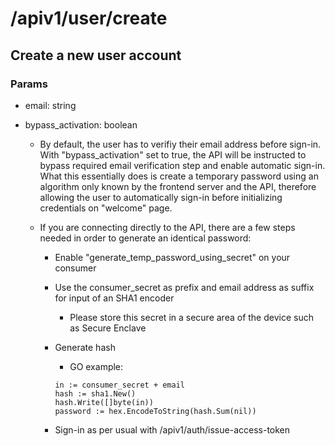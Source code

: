 # /apiv1/user/create

## Create a new user account

### Params

-   email: string

-   bypass_activation: boolean

    -   By default, the user has to verifiy their email address before sign-in.
        With "bypass_activation" set to true, the API will be instructed to bypass required email verification step and enable automatic sign-in. What this essentially does is create a temporary password using an algorithm only known by the frontend server and the API, therefore allowing the user to automatically sign-in before initializing credentials on "welcome" page.

    -   If you are connecting directly to the API, there are a few steps needed in order to
        generate an identical password:

        -   Enable "generate_temp_password_using_secret" on your consumer
        -   Use the consumer_secret as prefix and email address as suffix for input of an SHA1 encoder
            -   Please store this secret in a secure area of the device such as Secure Enclave
        -   Generate hash

            -   GO example:

            ```
            in := consumer_secret + email
            hash := sha1.New()
            hash.Write([]byte(in))
            password := hex.EncodeToString(hash.Sum(nil))
            ```

        -   Sign-in as per usual with /apiv1/auth/issue-access-token
